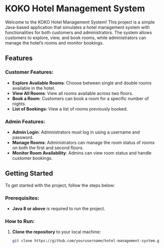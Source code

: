 # KOKO Hotel Management System

Welcome to the KOKO Hotel Management System! This project is a simple Java-based application that simulates a hotel management system with functionalities for both customers and administrators. The system allows customers to explore, view, and book rooms, while administrators can manage the hotel’s rooms and monitor bookings.

## Features

### Customer Features:
- **Explore Available Rooms**: Choose between single and double rooms available in the hotel.
- **View All Rooms**: View all rooms available across two floors.
- **Book a Room**: Customers can book a room for a specific number of nights.
- **List of Bookings**: View a list of rooms previously booked.

### Admin Features:
- **Admin Login**: Administrators must log in using a username and password.
- **Manage Rooms**: Administrators can manage the room status of rooms on both the first and second floors.
- **Monitor Room Availability**: Admins can view room status and handle customer bookings.

## Getting Started

To get started with the project, follow the steps below:

### Prerequisites:
- **Java 8 or above** is required to run the project.

### How to Run:
1. **Clone the repository** to your local machine:
   ```bash
   git clone https://github.com/yourusername/hotel-management-system.git
